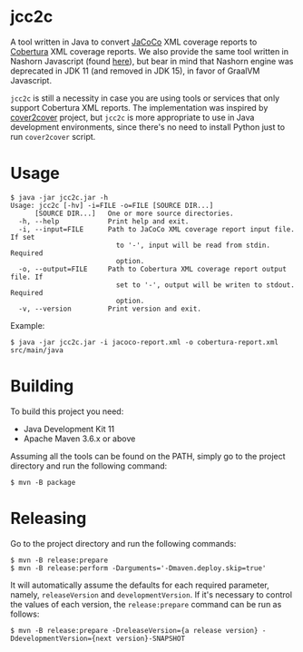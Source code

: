 # jcc2c

A tool written in Java to convert [JaCoCo](https://github.com/jacoco/jacoco) XML 
coverage reports to [Cobertura](https://github.com/cobertura/cobertura) XML 
coverage reports. We also provide the same tool written in Nashorn Javascript 
(found [here](https://github.com/cjmach/jcc2c/tree/main/src/main/javascript/)), 
but bear in mind that Nashorn engine was deprecated in JDK 11 (and removed in 
JDK 15), in favor of GraalVM Javascript.

`jcc2c` is still a necessity in case you are using tools or services that only 
support Cobertura XML reports. The implementation was inspired by 
[cover2cover](https://github.com/rix0rrr/cover2cover) project, but `jcc2c` is more 
appropriate to use in Java development environments, since there's no need to 
install Python just to run `cover2cover` script.

# Usage

```console
$ java -jar jcc2c.jar -h
Usage: jcc2c [-hv] -i=FILE -o=FILE [SOURCE DIR...]
      [SOURCE DIR...]   One or more source directories.
  -h, --help            Print help and exit.
  -i, --input=FILE      Path to JaCoCo XML coverage report input file. If set
                          to '-', input will be read from stdin. Required 
                          option.
  -o, --output=FILE     Path to Cobertura XML coverage report output file. If
                          set to '-', output will be writen to stdout. Required 
                          option.
  -v, --version         Print version and exit.

```

Example:

```console
$ java -jar jcc2c.jar -i jacoco-report.xml -o cobertura-report.xml src/main/java
```

# Building

To build this project you need:

- Java Development Kit 11
- Apache Maven 3.6.x or above

Assuming all the tools can be found on the PATH, simply go to the project 
directory and run the following command:

```console
$ mvn -B package
```

# Releasing

Go to the project directory and run the following commands:

```console
$ mvn -B release:prepare
$ mvn -B release:perform -Darguments='-Dmaven.deploy.skip=true' 
```

It will automatically assume the defaults for each required parameter, namely,
`releaseVersion` and `developmentVersion`. If it's necessary to control the values 
of each version, the `release:prepare` command can be run as follows:

```console
$ mvn -B release:prepare -DreleaseVersion={a release version} -DdevelopmentVersion={next version}-SNAPSHOT
```